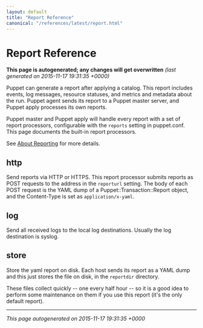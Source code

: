 ```yaml
---
layout: default
title: "Report Reference"
canonical: "/references/latest/report.html"
---
```



# Report Reference



**This page is autogenerated; any changes will get overwritten** *(last generated on 2015-11-17 19:31:35 +0000)*


Puppet can generate a report after applying a catalog. This report includes
events, log messages, resource statuses, and metrics and metadata about the run.
Puppet agent sends its report to a Puppet master server, and Puppet apply
processes its own reports.

Puppet master and Puppet apply will handle every report with a set of report
processors, configurable with the `reports` setting in puppet.conf. This page
documents the built-in report processors.

See [About Reporting](https://docs.puppetlabs.com/puppet/latest/reference/reporting_about.html)
for more details.

http
----
Send reports via HTTP or HTTPS. This report processor submits reports as
POST requests to the address in the `reporturl` setting. The body of each POST
request is the YAML dump of a Puppet::Transaction::Report object, and the
Content-Type is set as `application/x-yaml`.

log
---
Send all received logs to the local log destinations.  Usually
the log destination is syslog.

store
-----
Store the yaml report on disk.  Each host sends its report as a YAML dump
and this just stores the file on disk, in the `reportdir` directory.

These files collect quickly -- one every half hour -- so it is a good idea
to perform some maintenance on them if you use this report (it's the only
default report).



----------------

*This page autogenerated on 2015-11-17 19:31:35 +0000*
